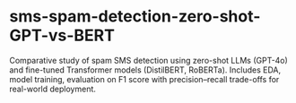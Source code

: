 # sms-spam-detection-zero-shot-GPT-vs-BERT
Comparative study of spam SMS detection using zero-shot LLMs (GPT-4o) and fine-tuned Transformer models (DistilBERT, RoBERTa). Includes EDA, model training, evaluation on F1 score with precision–recall trade-offs for real-world deployment.
